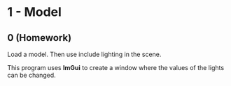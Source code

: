 # 1 - Model

## 0 (Homework)

Load a model. Then use include lighting in the scene.

This program uses **ImGui** to create a window where the values of the lights can be changed.
